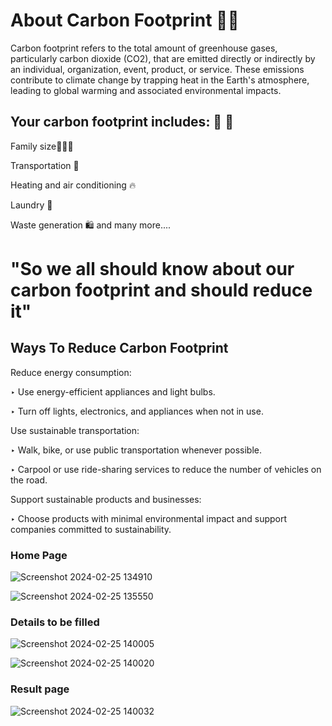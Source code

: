 #                 About Carbon Footprint 🌱🌱

Carbon footprint refers to the total amount of greenhouse gases, particularly carbon dioxide (CO2), that are emitted directly or indirectly by an individual, organization, event, product, or service. These emissions contribute to climate change by trapping heat in the Earth's atmosphere, leading to global warming and associated environmental impacts.

## Your carbon footprint includes: 👣 👣

Family size👨‍👩‍👧

Transportation 🚗


Heating and air conditioning 🔥


Laundry 👕

Waste generation 🛍️               and many more....


# "So we all should know about our carbon footprint and should reduce it"



## Ways To Reduce Carbon Footprint 

Reduce energy consumption:

‣ Use energy-efficient appliances and light bulbs.


‣ Turn off lights, electronics, and appliances when not in use.

Use sustainable transportation:

‣ Walk, bike, or use public transportation whenever possible.

‣ Carpool or use ride-sharing services to reduce the number of vehicles on the road.

Support sustainable products and businesses:

‣ Choose products with minimal environmental impact and support companies committed to sustainability.




### Home Page


![Screenshot 2024-02-25 134910](https://github.com/khushi463-tyagi/carbonfootprint/assets/66127538/9be45624-b678-402a-a91b-181cd382841b)

![Screenshot 2024-02-25 135550](https://github.com/khushi463-tyagi/carbonfootprint/assets/66127538/e7bf3f0a-3f6d-4c1a-b997-f61d659dc246)

### Details to be filled

![Screenshot 2024-02-25 140005](https://github.com/khushi463-tyagi/carbonfootprint/assets/66127538/76e2d177-3e30-4211-92c0-ca6b525c5990)

![Screenshot 2024-02-25 140020](https://github.com/khushi463-tyagi/carbonfootprint/assets/66127538/3fbedb05-e247-4476-942e-37327e37fac0)

### Result page

![Screenshot 2024-02-25 140032](https://github.com/khushi463-tyagi/carbonfootprint/assets/66127538/c697fd05-0731-4f7b-a173-d701829597cc)
